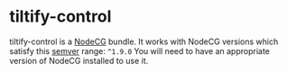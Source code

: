 # tiltify-control

tiltify-control is a [NodeCG](http://github.com/nodecg/nodecg) bundle.
It works with NodeCG versions which satisfy this [semver](https://docs.npmjs.com/getting-started/semantic-versioning) range: `^1.9.0`
You will need to have an appropriate version of NodeCG installed to use it.

